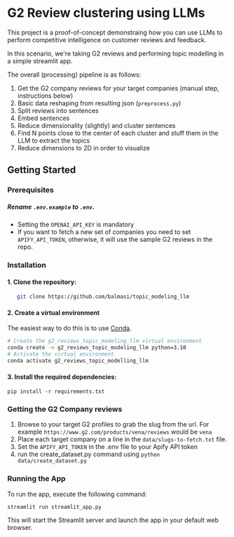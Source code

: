 # G2 Review clustering using LLMs

This project is a proof-of-concept demonstraing how you can use LLMs to perform competitive intelligence on customer reviews and feedback.

In this scenario, we're taking G2 reviews and performing topic modelling in a simple streamlit app.

The overall (processing) pipeline is as follows:
1. Get the G2 company reviews for your target companies (manual step, instructions below) 
2. Basic data reshaping from resulting json (`preprocess.py`)
3. Split reviews into sentences
4. Embed sentences
5. Reduce dimensionality (slightly) and cluster sentences
6. Find N points close to the center of each cluster and stuff them in the LLM to extract the topics
7. Reduce dimensions to 2D in order to visualize

## Getting Started

### Prerequisites


##### Rename `.env.example` to  `.env`.
- Setting the `OPENAI_API_KEY` is mandatory
- If you want to fetch a new set of companies you need to set `APIFY_API_TOKEN`, otherwise, it will use the sample G2 reviews in the repo.



### Installation

#### 1. Clone the repository:
```bash
   git clone https://github.com/balmasi/topic_modeling_llm
```


#### 2. Create a virtual environment
The easiest way to do this is to use [Conda](https://conda.io/projects/conda/en/latest/user-guide/install/index.html).
```bash
# Create the g2_reviews_topic_modeling_llm virtual environment
conda create -n g2_reviews_topic_modeling_llm python=3.10
# Activate the virtual environment
conda activate g2_reviews_topic_modelling_llm
```

#### 3. Install the required dependencies: 

```
pip install -r requirements.txt
```


### Getting the G2 Company reviews
1. Browse to your target G2 profiles to grab the slug from the url. For example `https://www.g2.com/products/vena/reviews` would be `vena`
2. Place each target company on a line in the `data/slugs-to-fetch.txt` file. 
3. Set the `APIFY_API_TOKEN` in the .env file to your Apify API token
4. run the create_dataset.py command using `python data/create_dataset.py`


### Running the App

To run the app, execute the following command:

```
streamlit run streamlit_app.py
```

This will start the Streamlit server and launch the app in your default web browser.